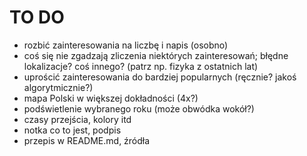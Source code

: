# TO DO

* rozbić zainteresowania na liczbę i napis (osobno)
* coś się nie zgadzają zliczenia niektórych zainteresowań; błędne lokalizacje? coś innego? (patrz np. fizyka z ostatnich lat)
* uprościć zainteresowania do bardziej popularnych (ręcznie? jakoś algorytmicznie?)
* mapa Polski w większej dokładności (4x?)
* podświetlenie wybranego roku (może obwódka wokół?)
* czasy przejścia, kolory itd
* notka co to jest, podpis
* przepis w README.md, źródła